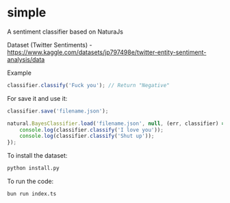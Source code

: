 # simple

A sentiment classifier based on NaturaJs

Dataset (Twitter Sentiments) - https://www.kaggle.com/datasets/jp797498e/twitter-entity-sentiment-analysis/data

Example
```ts
classifier.classify('Fuck you'); // Return "Negative"
```

For save it and use it:
```ts
classifier.save('filename.json');

natural.BayesClassifier.load('filename.json', null, (err, classifier) => {
    console.log(classifier.classify('I love you'));
    console.log(classifier.classify('Shut up'));
});
```

To install the dataset:
```bash
python install.py
```

To run the code:
```bash
bun run index.ts
```
